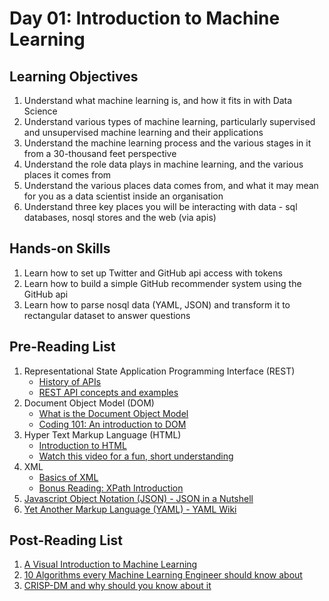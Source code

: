 # Day 01: Introduction to Machine Learning

## Learning Objectives
1. Understand what machine learning is, and how it fits in with Data Science
2. Understand various types of machine learning, particularly supervised and unsupervised machine learning and their applications
3. Understand the machine learning process and the various stages in it from a 30-thousand feet perspective
4. Understand the role data plays in machine learning, and the various places it comes from
5. Understand the various places data comes from, and what it may mean for you as a data scientist inside an organisation
6. Understand three key places you will be interacting with data - sql databases, nosql stores and the web (via apis)


## Hands-on Skills
1. Learn how to set up Twitter and GitHub api access with tokens
2. Learn how to build a simple GitHub recommender system using the GitHub api
3. Learn how to parse nosql data (YAML, JSON) and transform it to rectangular dataset to answer questions

## Pre-Reading List

1. Representational State Application Programming Interface (REST)
    - [History of APIs](http://apievangelist.com/2012/12/20/history-of-apis/)
    - [REST API concepts and examples](https://www.youtube.com/watch?v=7YcW25PHnAA)
2. Document Object Model (DOM)
    - [What is the Document Object Model](https://www.w3.org/TR/WD-DOM/introduction.html)
    - [Coding 101: An introduction to DOM](https://medium.com/adventures-in-codeland/coding-101-an-introduction-to-the-document-object-model-8b143ca86a84)
3. Hyper Text Markup Language (HTML)
    - [Introduction to HTML](https://www.w3schools.com/html/html_intro.asp)
    - [Watch this video for a fun, short understanding](https://www.youtube.com/watch?v=4A2mWqLUpzw&t=219s)
4. XML
    - [Basics of XML](https://www.sitepoint.com/really-good-introduction-xml/)
    - [Bonus Reading: XPath Introduction](https://www.skillbuilders.com/Tutorials-V2/ads-wrapper.cfm?content=xml_XPATH/XML_XPath.cfm&title=Introduction%20to%20XML%20Tutorial%20%7C%20XPath%20Basics)
5. [Javascript Object Notation (JSON) - JSON in a Nutshell](https://medium.com/omarelgabrys-blog/json-in-a-nutshell-7d638dfea7cc)
6. [Yet Another Markup Language (YAML) - YAML Wiki](https://en.wikipedia.org/wiki/YAML)

## Post-Reading List
1. [A Visual Introduction to Machine Learning](http://www.r2d3.us/visual-intro-to-machine-learning-part-1/)
2. [10 Algorithms every Machine Learning Engineer should know about](http://www.kdnuggets.com/2016/08/10-algorithms-machine-learning-engineers.html)
3. [CRISP-DM and why should you know about it](https://www.r-bloggers.com/crisp-dm-and-why-you-should-know-about-it/)
